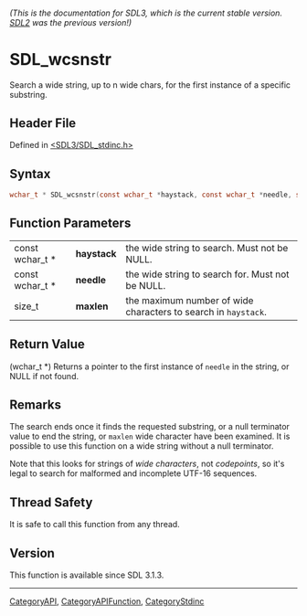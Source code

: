 ###### (This is the documentation for SDL3, which is the current stable version. [SDL2](https://wiki.libsdl.org/SDL2/) was the previous version!)
# SDL_wcsnstr

Search a wide string, up to n wide chars, for the first instance of a specific substring.

## Header File

Defined in [<SDL3/SDL_stdinc.h>](https://github.com/libsdl-org/SDL/blob/main/include/SDL3/SDL_stdinc.h)

## Syntax

```c
wchar_t * SDL_wcsnstr(const wchar_t *haystack, const wchar_t *needle, size_t maxlen);
```

## Function Parameters

|                 |              |                                                                |
| --------------- | ------------ | -------------------------------------------------------------- |
| const wchar_t * | **haystack** | the wide string to search. Must not be NULL.                   |
| const wchar_t * | **needle**   | the wide string to search for. Must not be NULL.               |
| size_t          | **maxlen**   | the maximum number of wide characters to search in `haystack`. |

## Return Value

(wchar_t *) Returns a pointer to the first instance of `needle` in the
string, or NULL if not found.

## Remarks

The search ends once it finds the requested substring, or a null terminator
value to end the string, or `maxlen` wide character have been examined. It
is possible to use this function on a wide string without a null
terminator.

Note that this looks for strings of _wide characters_, not _codepoints_, so
it's legal to search for malformed and incomplete UTF-16 sequences.

## Thread Safety

It is safe to call this function from any thread.

## Version

This function is available since SDL 3.1.3.

----
[CategoryAPI](CategoryAPI), [CategoryAPIFunction](CategoryAPIFunction), [CategoryStdinc](CategoryStdinc)

